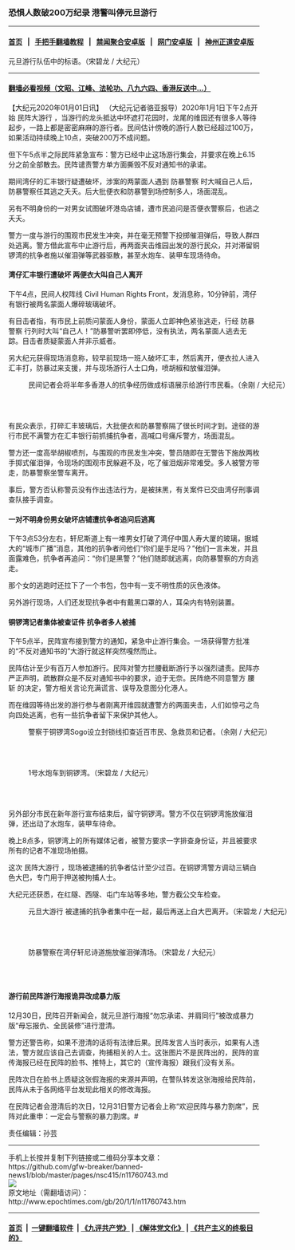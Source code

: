 ### 恐惧人数破200万纪录 港警叫停元旦游行
------------------------

#### [首页](https://github.com/gfw-breaker/banned-news1/blob/master/README.md) &nbsp;&nbsp;|&nbsp;&nbsp; [手把手翻墙教程](https://github.com/gfw-breaker/guides/wiki) &nbsp;&nbsp;|&nbsp;&nbsp; [禁闻聚合安卓版](https://github.com/gfw-breaker/bn-android) &nbsp;&nbsp;|&nbsp;&nbsp; [网门安卓版](https://github.com/oGate2/oGate) &nbsp;&nbsp;|&nbsp;&nbsp; [神州正道安卓版](https://github.com/SzzdOgate/update) 



<div><img alt="" class="aligncenter wp-post-image" src="http://i.epochtimes.com/assets/uploads/2020/01/photo_2020-01-02_01-16-19-600x400.jpg"/>
<div class="red16 caption">
 元旦游行队伍中的标语。（宋碧龙 / 大纪元）
</div>
</div><hr/>

#### [翻墙必看视频（文昭、江峰、法轮功、八九六四、香港反送中...）](http://167.172.214.107/home.html)

<div><p>
 【大纪元2020年01月01日讯】 （大纪元记者骆亚报导）2020年1月1日下午2点开始
 <ok href="http://www.epochtimes.com/gb/tag/%E6%B0%91%E9%98%B5%E5%A4%A7%E6%B8%B8%E8%A1%8C.html">
  民阵大游行
 </ok>
 ，当游行的龙头抵达中环遮打花园时，龙尾的维园还有很多人等待起步，一路上都是密密麻麻的游行者。民间估计傍晚的游行人数已经超过100万，如果活动持续晚上10点，突破200万不成问题。
</p>
<p>
 但下午5点半之际民阵紧急宣布：警方已经中止这场游行集会，并要求在晚上6.15分之前全部散去。民阵谴责警方单方面撕毁不反对通知书的承诺。
</p>
<p>
 期间湾仔的汇丰银行疑遭破坏，涉案的两蒙面人遇到
 <ok href="http://www.epochtimes.com/gb/tag/%E9%98%B2%E6%9A%B4%E8%AD%A6%E5%AF%9F.html">
  防暴警察
 </ok>
 时大喊自己人后，防暴警察任其逃之夭夭。后大批便衣和防暴警到场控制多人，场面混乱。
</p>
<p>
 另有不明身份的一对男女试图破坏港岛店铺，遭市民追问是否便衣警察后，也逃之夭夭。
</p>
<p>
 警方一度与游行的围观市民发生冲突，并在毫无预警下投掷催泪弹后，导致人群四处逃离。警方借此宣布中止游行后，再两面夹击维园出发的游行民众，并对滞留铜锣湾的抗争者施以催泪弹等武器驱散，甚至水炮车、装甲车现场待命。
</p>
<h4>
 湾仔汇丰银行遭破坏 两便衣大叫自己人离开
</h4>
<p>
 下午4点，民间人权阵线 Civil Human Rights Front，发消息称，10分钟前，湾仔有银行被两名蒙面人爆碎玻璃破坏。
</p>
<p>
 有目击者指，有市民上前质问蒙面人身份，蒙面人立即神色紧张逃走，行经
 <ok href="http://www.epochtimes.com/gb/tag/%E9%98%B2%E6%9A%B4%E8%AD%A6%E5%AF%9F.html">
  防暴警察
 </ok>
 行列时大叫“自己人！”防暴警听罢即停低，没有执法，两名蒙面人逃去无踪。目击者质疑蒙面人并非示威者。
</p>
<p>
 另大纪元获得现场消息称，较早前现场一班人破坏汇丰，然后离开，便衣拉人进入汇丰打，防暴过来支援，并与现场游行人士口角，喷胡椒和放催泪弹。
</p>
<figure class="wp-caption aligncenter" id="attachment_11760799" style="width: 602px">
 <ok href="http://i.epochtimes.com/assets/uploads/2020/01/photo_2020-01-02_01-17-42.jpg">
  <img alt="" class="wp-image-11760799" src="http://i.epochtimes.com/assets/uploads/2020/01/photo_2020-01-02_01-17-42.jpg"/>
 </ok>
 <br/><figcaption class="wp-caption-text">
  民间记者会将半年多香港人的抗争经历做成标语展示给游行市民看。（余刚 / 大纪元）
 </figcaption><br/>
</figure><br/>
<p>
 有民众表示，打碎汇丰玻璃后，大批便衣和防暴警察隔了很长时间才到。途径的游行市民不满警方在汇丰银行前抓捕抗争者，高喊口号痛斥警方，场面混乱。
</p>
<p>
 警方还一度高举胡椒喷剂，与围观的市民发生冲突，警员随即在无警告下施放两枚手掷式催泪弹，令现场的围观市民躲避不及，吃了催泪烟非常难受。多人被警方带走，防暴警察坐警车离开。
</p>
<p>
 事后，警方否认称警员没有作出违法行为，是被抹黑，有关案件已交由湾仔刑事调查队接手调查。
</p>
<h4>
 一对不明身份男女破坏店铺遭抗争者追问后逃离
</h4>
<p>
 下午3点53分左右，轩尼斯道上有一堆男女打破了湾仔中国人寿大厦的玻璃，据城大的“城市广播”消息，其他的抗争者问他们“你们是手足吗？”他们一言未发，并且面露难色，抗争者再追问：“你们是黑警？”他们随即就逃离，向防暴警察的方向逃走。
</p>
<p>
 那个女的逃跑时还拉下了一个书包，包中有一支不明性质的灰色液体。
</p>
<p>
 另外游行现场，人们还发现抗争者中有戴黑口罩的人，耳朵内有特别装置。
</p>
<h4>
 铜锣湾记者集体被查证件 抗争者多人被捕
</h4>
<p>
 下午5点半，民阵宣布接到警方的通知，紧急中止游行集会。一场获得警方批准的“不反对通知书的”大游行就这样突然嘎然而止。
</p>
<p>
 民阵估计至少有百万人参加游行。民阵对警方拦腰截断游行予以强烈谴责。民阵亦严正声明，疏散群众是不反对通知书中的要求，迫于无奈。民阵绝不同意警方
 <ok href="http://www.epochtimes.com/gb/tag/%E8%85%B0%E6%96%A9.html">
  腰斩
 </ok>
 的决定，警方相关言论充满谎言、误导及意图分化港人。
</p>
<p>
 而在维园等待出发的游行参与者刚离开维园就遭警方的两面夹击，人们如惊弓之鸟向四处逃离，也有一些抗争者留下来保护其他人。
</p>
<figure class="wp-caption aligncenter" id="attachment_11760784" style="width: 605px">
 <ok href="http://i.epochtimes.com/assets/uploads/2020/01/photo_2020-01-02_01-08-58.jpg">
  <img alt="" class="wp-image-11760784" src="http://i.epochtimes.com/assets/uploads/2020/01/photo_2020-01-02_01-08-58.jpg"/>
 </ok>
 <br/><figcaption class="wp-caption-text">
  警察于铜锣湾Sogo设立封锁线扣查近百市民、急救员和记者。（余刚 / 大纪元）
 </figcaption><br/>
</figure><br/>
<figure class="wp-caption aligncenter" id="attachment_11760785" style="width: 601px">
 <ok href="http://i.epochtimes.com/assets/uploads/2020/01/photo_2020-01-02_01-10-52.jpg">
  <img alt="" class="wp-image-11760785" src="http://i.epochtimes.com/assets/uploads/2020/01/photo_2020-01-02_01-10-52.jpg"/>
 </ok>
 <br/><figcaption class="wp-caption-text">
  1号水炮车到铜锣湾。（宋碧龙 / 大纪元）
 </figcaption><br/>
</figure><br/>
<p>
 另外部分市民在新年游行宣布结束后，留守铜锣湾。警方不仅在铜锣湾施放催泪弹，还出动了水炮车，装甲车待命。
</p>
<p>
 晚上8点多，铜锣湾上的所有媒体记者，被警方要求一字排查身份证，并且被要求所有的记者不准现场拍摄。
</p>
<p>
 这次
 <ok href="http://www.epochtimes.com/gb/tag/%E6%B0%91%E9%98%B5%E5%A4%A7%E6%B8%B8%E8%A1%8C.html">
  民阵大游行
 </ok>
 ，现场被逮捕的抗争者估计至少过百。在铜锣湾警方调动三辆白色大巴，专门用于押送被拘捕人士。
</p>
<p>
 大纪元还获悉，在红隧、西隧、屯门车站等多地，警方截公交车检查。
</p>
<figure class="wp-caption aligncenter" id="attachment_11760781" style="width: 603px">
 <ok href="http://i.epochtimes.com/assets/uploads/2020/01/photo_2020-01-02_01-05-14.jpg">
  <img alt="" class="wp-image-11760781" src="http://i.epochtimes.com/assets/uploads/2020/01/photo_2020-01-02_01-05-14.jpg"/>
 </ok>
 <br/><figcaption class="wp-caption-text">
  <ok href="http://www.epochtimes.com/gb/tag/%E5%85%83%E6%97%A6%E5%A4%A7%E6%B8%B8%E8%A1%8C.html">
   元旦大游行
  </ok>
  被逮捕的抗争者集中在一起，最后再送上白大巴离开。（宋碧龙 / 大纪元）
 </figcaption><br/>
</figure><br/>
<figure class="wp-caption aligncenter" id="attachment_11760787" style="width: 603px">
 <ok href="http://i.epochtimes.com/assets/uploads/2020/01/photo_2020-01-02_01-12-57.jpg">
  <img alt="" class="wp-image-11760787" src="http://i.epochtimes.com/assets/uploads/2020/01/photo_2020-01-02_01-12-57.jpg"/>
 </ok>
 <br/><figcaption class="wp-caption-text">
  防暴警察在湾仔轩尼诗道施放催泪弹清场。（宋碧龙 / 大纪元）
 </figcaption><br/>
</figure><br/>
<h4>
 游行前民阵游行海报诡异改成暴力版
</h4>
<p>
 12月30日，民阵召开新闻会，就元旦游行海报“勿忘承诺、并肩同行”被改成暴力版“毋忘报仇、全民装修”进行澄清。
</p>
<p>
 警方还警告称，如果不澄清的话将有法律后果。民阵发言人当时表示，如果有人违法，警方就应该自己去调查，拘捕相关的人士。这张图片不是民阵出的，民阵的宣传海报已经在民阵的脸书、推特上，其它的（宣传海报）跟我们没有关系。
</p>
<p>
 民阵次日在脸书上质疑这张假海报的来源并声明，在警队转发这张海报给民阵前，民阵从未于各网络平台发现此相关的修改海报。
</p>
<p>
 在民阵记者会澄清后的次日，12月31日警方记者会上称“欢迎民阵与暴力割席”，民阵对此重申：一定会与警察的暴力割席。#
</p>
<p>
 责任编辑：孙芸
</p>
<p>
</p>
<p>
</p>
</div>
<hr/>
手机上长按并复制下列链接或二维码分享本文章：<br/>
https://github.com/gfw-breaker/banned-news1/blob/master/pages/nsc415/n11760743.md <br/>
<a href='https://github.com/gfw-breaker/banned-news1/blob/master/pages/nsc415/n11760743.md'><img src='https://github.com/gfw-breaker/banned-news1/blob/master/pages/nsc415/n11760743.md.png'/></a> <br/>
原文地址（需翻墙访问）：http://www.epochtimes.com/gb/20/1/1/n11760743.htm


------------------------
#### [首页](https://github.com/gfw-breaker/banned-news1/blob/master/README.md) &nbsp;|&nbsp; [一键翻墙软件](https://github.com/gfw-breaker/nogfw/blob/master/README.md) &nbsp;| [《九评共产党》](https://github.com/gfw-breaker/9ping.md/blob/master/README.md#九评之一评共产党是什么) | [《解体党文化》](https://github.com/gfw-breaker/jtdwh.md/blob/master/README.md) | [《共产主义的终极目的》](https://github.com/gfw-breaker/gczydzjmd.md/blob/master/README.md)


<img src='http://gfw-breaker.win/banned-news/pages/nsc415/n11760743.md' width='0px' height='0px'/>